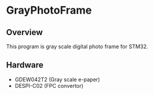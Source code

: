 # GrayPhotoFrame

## Overview
This program is gray scale digital photo frame for STM32.

## Hardware

* GDEW042T2 (Gray scale e-paper)
* DESPI-C02 (FPC convertor)
